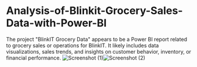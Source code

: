 # Analysis-of-Blinkit-Grocery-Sales-Data-with-Power-BI
The project "BlinkIT Grocery Data" appears to be a Power BI report related to grocery sales or operations for BlinkIT. It likely includes data visualizations, sales trends, and insights on customer behavior, inventory, or financial performance.
![Screenshot (1)](https://github.com/user-attachments/assets/5f9b49ae-5050-42d6-9b1c-1720e3780306)![Screenshot (2)](https://github.com/user-attachments/assets/73566cb1-9756-473c-aaeb-af5e7c93116b)


